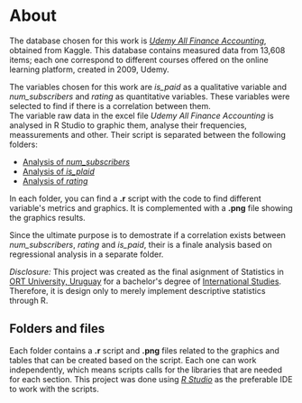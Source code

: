 # About
The database chosen for this work is [*Udemy All Finance Accounting*](https://www.kaggle.com/datasets/jilkothari/finance-accounting-courses-udemy-13k-course), obtained from Kaggle. This database contains measured data from 13,608 items; each one correspond to different courses offered on the online learning platform, created in 2009, Udemy.    

The variables chosen for this work are *is_paid* as a qualitative variable and *num_subscribers* and *rating* as quantitative variables. These variables were selected to find if there is a correlation between them.    
The variable raw data in the excel file *Udemy All Finance Accounting* is analysed in R Studio to graphic them, analyse their frequencies, meassurements and other. Their script is separated between the following folders:   

*   [Analysis of *num_subscribers*](https://github.com/r41ss4/r_stat_ort/tree/main/analysis_num_s)
*   [Analysis of *is_plaid*](https://github.com/r41ss4/r_stat_ort/tree/main/analysis_is_p)  
*   [Analysis of *rating*](https://github.com/r41ss4/r_stat_ort/tree/main/analysis_rating)

In each folder, you can find a **.r** script with the code to find different variable's metrics and graphics. It is complemented with a **.png** file showing the graphics results. 

Since the ultimate purpose is to demostrate if a correlation exists between *num_subscribers*, *rating* and *is_paid*, their is a finale analysis based on regressional analysis in a separate folder.

*Disclosure:* This project was created as the final asignment of Statistics in [ORT University, Uruguay](https://www.ort.edu.uy/) for a bachelor's degree of [International Studies](https://facs.ort.edu.uy/licenciatura-en-estudios-internacionales). Therefore, it is design only to merely implement descriptive statistics through R.

## Folders and files
Each folder contains a **.r** script and **.png** files related to the graphics and tables that can be created based on the script. Each one can work independently, which means scripts calls for the libraries that are needed for each section. This project was done using [*R Studio*](https://rstudio-education.github.io/hopr/starting.html) as the preferable IDE to work with the scripts. 

